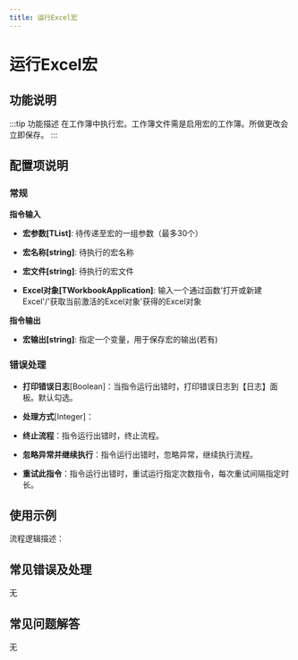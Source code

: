 ```yaml
---
title: 运行Excel宏
---
```


# 运行Excel宏

## 功能说明

:::tip 功能描述
在工作簿中执行宏。工作簿文件需是启用宏的工作簿。所做更改会立即保存。
:::

## 配置项说明

### 常规

**指令输入**

- **宏参数[TList<String>]**: 待传递至宏的一组参数（最多30个）

- **宏名称[string]**: 待执行的宏名称

- **宏文件[string]**: 待执行的宏文件

- **Excel对象[TWorkbookApplication]**: 输入一个通过函数'打开或新建Excel'/'获取当前激活的Excel对象'获得的Excel对象


**指令输出**

- **宏输出[string]**: 指定一个变量，用于保存宏的输出(若有)

### 错误处理

- **打印错误日志**[Boolean]：当指令运行出错时，打印错误日志到【日志】面板。默认勾选。

- **处理方式**[Integer]：

 - **终止流程**：指令运行出错时，终止流程。

 - **忽略异常并继续执行**：指令运行出错时，忽略异常，继续执行流程。

 - **重试此指令**：指令运行出错时，重试运行指定次数指令，每次重试间隔指定时长。

## 使用示例

流程逻辑描述：

## 常见错误及处理

无

## 常见问题解答

无


